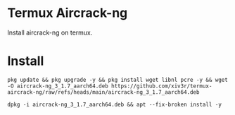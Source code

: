 # Termux Aircrack-ng
Install aircrack-ng on termux. 

# Install 
```
pkg update && pkg upgrade -y && pkg install wget libnl pcre -y && wget -O aircrack-ng_3_1.7_aarch64.deb https://github.com/xiv3r/termux-aircrack-ng/raw/refs/heads/main/aircrack-ng_3_1.7_aarch64.deb
```
```
dpkg -i aircrack-ng_3_1.7_aarch64.deb && apt --fix-broken install -y
```

